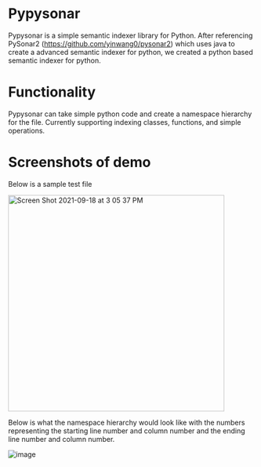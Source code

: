 # Pypysonar
Pypysonar is a simple semantic indexer library for Python. After referencing PySonar2 (https://github.com/yinwang0/pysonar2) which uses java to create a advanced semantic indexer for python,
we created a python based semantic indexer for python.

# Functionality
Pypysonar can take simple python code and create a namespace hierarchy for the file. Currently supporting indexing classes, functions, and simple operations.

# Screenshots of demo

Below is a sample test file

<img width="441" alt="Screen Shot 2021-09-18 at 3 05 37 PM" src="https://user-images.githubusercontent.com/61204939/133905955-5d286a34-5b2d-43b7-873e-944066b58dad.png">

Below is what the namespace hierarchy would look like with the numbers representing the starting line number and column number and the ending line number and column number.

![image](https://user-images.githubusercontent.com/61204939/133906027-d10d70f4-62cc-4db5-9a86-933b1eaa21d8.png)




